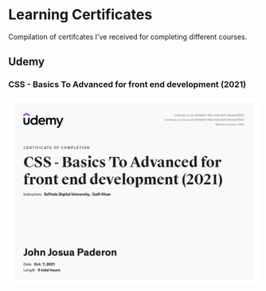 # Learning Certificates
Compilation of certifcates I've received for completing different courses.

## Udemy

### CSS - Basics To Advanced for front end development (2021)

<img src="udemy/20211007 - CSS - Basics To Advanced for front end development (2021).jpg" alt="CSS - Basics To Advanced for front end development (2021)">
